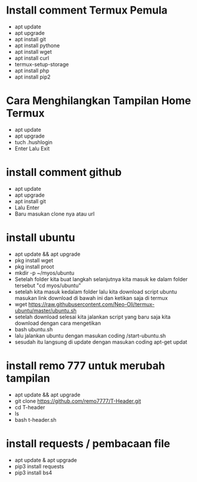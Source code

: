 # Install comment Termux Pemula
- apt update 
- apt upgrade
- apt install git
- apt install pythone 
- apt install wget
- apt install curl
- termux-setup-storage 
- apt install php
- apt install pip2

# Cara Menghilangkan Tampilan Home Termux
- apt update
- apt upgrade
- tuch .hushlogin
- Enter Lalu Exit

# install comment github
- apt update
- apt upgrade
- apt install git
- Lalu Enter
- Baru masukan clone nya atau url 
# install ubuntu
- apt update && apt upgrade
- pkg install  wget
- pkg install proot
- mkdir -p ~/myos/ubuntu
- Setelah folder kita buat langkah selanjutnya kita masuk ke dalam folder tersebut "cd myos/ubuntu"
- setelah kita masuk kedalam folder lalu kita download script ubuntu masukan link download di bawah ini dan ketikan saja di termux
- wget https://raw.githubusercontent.com/Neo-Oli/termux-ubuntu/master/ubuntu.sh
- setelah download selesai kita jalankan script yang baru saja kita download dengan cara mengetikan
- bash ubuntu.sh
- lalu jalankan ubuntu dengan masukan coding /start-ubuntu.sh
- sesudah itu langsung di update dengan masukan coding apt-get updat
# install remo 777 untuk merubah tampilan
- apt update && apt upgrade
- git clone https://github.com/remo7777/T-Header.git
- cd T-header
- ls
- bash t-header.sh
# install requests / pembacaan file
- apt update & apt upgrade
- pip3 install requests 
- pip3 install bs4
